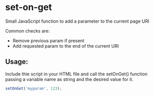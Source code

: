 # set-on-get
Small JavaScript function to add a parameter to the current page URI

Common checks are:
* Remove previous param if present
* Add requested param to the end of the current URI

## Usage:
Include thie script in your HTML file and call the setOnGet() function passing a variable name as string and the desired value for it.
```javascript
setOnGet('myparam', 123);
```
